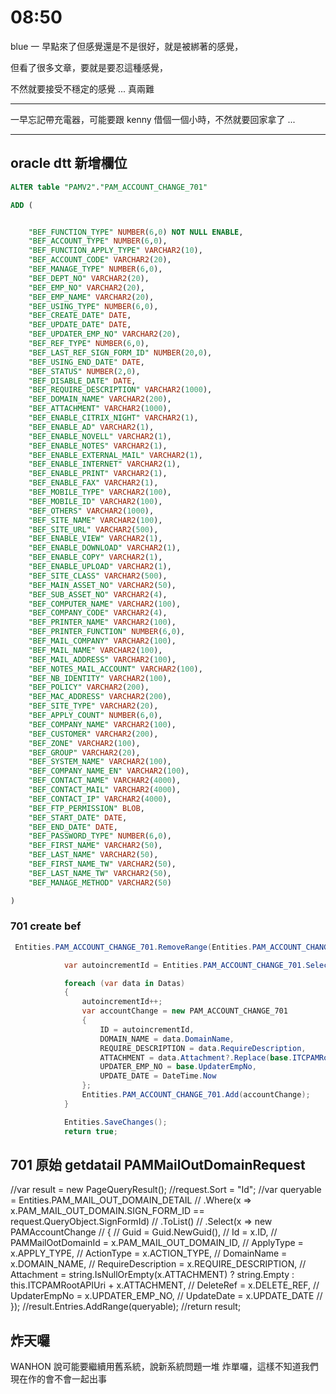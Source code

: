 # 08:50

blue 一 早點來了但感覺還是不是很好，就是被綁著的感覺，

但看了很多文章，要就是要忍這種感覺，

不然就要接受不穩定的感覺 ... 真兩難

---

一早忘記帶充電器，可能要跟 kenny 借個一個小時，不然就要回家拿了 ...

---

## oracle dtt 新增欄位

```sql
ALTER table "PAMV2"."PAM_ACCOUNT_CHANGE_701"

ADD (


	"BEF_FUNCTION_TYPE" NUMBER(6,0) NOT NULL ENABLE,
	"BEF_ACCOUNT_TYPE" NUMBER(6,0),
	"BEF_FUNCTION_APPLY_TYPE" VARCHAR2(10),
	"BEF_ACCOUNT_CODE" VARCHAR2(20),
	"BEF_MANAGE_TYPE" NUMBER(6,0),
	"BEF_DEPT_NO" VARCHAR2(20),
	"BEF_EMP_NO" VARCHAR2(20),
	"BEF_EMP_NAME" VARCHAR2(20),
	"BEF_USING_TYPE" NUMBER(6,0),
	"BEF_CREATE_DATE" DATE,
	"BEF_UPDATE_DATE" DATE,
	"BEF_UPDATER_EMP_NO" VARCHAR2(20),
	"BEF_REF_TYPE" NUMBER(6,0),
	"BEF_LAST_REF_SIGN_FORM_ID" NUMBER(20,0),
	"BEF_USING_END_DATE" DATE,
	"BEF_STATUS" NUMBER(2,0),
	"BEF_DISABLE_DATE" DATE,
	"BEF_REQUIRE_DESCRIPTION" VARCHAR2(1000),
	"BEF_DOMAIN_NAME" VARCHAR2(200),
	"BEF_ATTACHMENT" VARCHAR2(1000),
	"BEF_ENABLE_CITRIX_NIGHT" VARCHAR2(1),
	"BEF_ENABLE_AD" VARCHAR2(1),
	"BEF_ENABLE_NOVELL" VARCHAR2(1),
	"BEF_ENABLE_NOTES" VARCHAR2(1),
	"BEF_ENABLE_EXTERNAL_MAIL" VARCHAR2(1),
	"BEF_ENABLE_INTERNET" VARCHAR2(1),
	"BEF_ENABLE_PRINT" VARCHAR2(1),
	"BEF_ENABLE_FAX" VARCHAR2(1),
	"BEF_MOBILE_TYPE" VARCHAR2(100),
	"BEF_MOBILE_ID" VARCHAR2(100),
	"BEF_OTHERS" VARCHAR2(1000),
	"BEF_SITE_NAME" VARCHAR2(100),
	"BEF_SITE_URL" VARCHAR2(500),
	"BEF_ENABLE_VIEW" VARCHAR2(1),
	"BEF_ENABLE_DOWNLOAD" VARCHAR2(1),
	"BEF_ENABLE_COPY" VARCHAR2(1),
	"BEF_ENABLE_UPLOAD" VARCHAR2(1),
	"BEF_SITE_CLASS" VARCHAR2(500),
	"BEF_MAIN_ASSET_NO" VARCHAR2(50),
	"BEF_SUB_ASSET_NO" VARCHAR2(4),
	"BEF_COMPUTER_NAME" VARCHAR2(100),
	"BEF_COMPANY_CODE" VARCHAR2(4),
	"BEF_PRINTER_NAME" VARCHAR2(100),
	"BEF_PRINTER_FUNCTION" NUMBER(6,0),
	"BEF_MAIL_COMPANY" VARCHAR2(100),
	"BEF_MAIL_NAME" VARCHAR2(100),
	"BEF_MAIL_ADDRESS" VARCHAR2(100),
	"BEF_NOTES_MAIL_ACCOUNT" VARCHAR2(100),
	"BEF_NB_IDENTITY" VARCHAR2(100),
	"BEF_POLICY" VARCHAR2(200),
	"BEF_MAC_ADDRESS" VARCHAR2(200),
	"BEF_SITE_TYPE" VARCHAR2(20),
	"BEF_APPLY_COUNT" NUMBER(6,0),
	"BEF_COMPANY_NAME" VARCHAR2(100),
	"BEF_CUSTOMER" VARCHAR2(200),
	"BEF_ZONE" VARCHAR2(100),
	"BEF_GROUP" VARCHAR2(20),
	"BEF_SYSTEM_NAME" VARCHAR2(100),
	"BEF_COMPANY_NAME_EN" VARCHAR2(100),
	"BEF_CONTACT_NAME" VARCHAR2(4000),
	"BEF_CONTACT_MAIL" VARCHAR2(4000),
	"BEF_CONTACT_IP" VARCHAR2(4000),
	"BEF_FTP_PERMISSION" BLOB,
	"BEF_START_DATE" DATE,
	"BEF_END_DATE" DATE,
	"BEF_PASSWORD_TYPE" NUMBER(6,0),
	"BEF_FIRST_NAME" VARCHAR2(50),
	"BEF_LAST_NAME" VARCHAR2(50),
	"BEF_FIRST_NAME_TW" VARCHAR2(50),
	"BEF_LAST_NAME_TW" VARCHAR2(50),
	"BEF_MANAGE_METHOD" VARCHAR2(50)

)
```

### 701 create bef

```c#
 Entities.PAM_ACCOUNT_CHANGE_701.RemoveRange(Entities.PAM_ACCOUNT_CHANGE_701.Where(x => x.SIGN_FORM_ID == dSignID));

            var autoincrementId = Entities.PAM_ACCOUNT_CHANGE_701.Select(x => x.ID).DefaultIfEmpty(0).Max();

            foreach (var data in Datas)
            {
                autoincrementId++;
                var accountChange = new PAM_ACCOUNT_CHANGE_701
                {
                    ID = autoincrementId,
                    DOMAIN_NAME = data.DomainName,
                    REQUIRE_DESCRIPTION = data.RequireDescription,
                    ATTACHMENT = data.Attachment?.Replace(base.ITCPAMRootAPIUri, ""),
                    UPDATER_EMP_NO = base.UpdaterEmpNo,
                    UPDATE_DATE = DateTime.Now
                };
                Entities.PAM_ACCOUNT_CHANGE_701.Add(accountChange);
            }

            Entities.SaveChanges();
            return true;
```

## 701 原始 getdatail PAMMailOutDomainRequest

//var result = new PageQueryResult<PAMAccountChange>();
            //request.Sort = "Id";
            //var queryable = Entities.PAM_MAIL_OUT_DOMAIN_DETAIL
            //    .Where(x => x.PAM_MAIL_OUT_DOMAIN.SIGN_FORM_ID == request.QueryObject.SignFormId)
            //    .ToList()
            //    .Select(x => new PAMAccountChange
            //    {
            //        Guid = Guid.NewGuid(),
            //        Id = x.ID,
            //        PAMMailOotDomainId = x.PAM_MAIL_OUT_DOMAIN_ID,
            //        ApplyType = x.APPLY_TYPE,
            //        ActionType = x.ACTION_TYPE,
            //        DomainName = x.DOMAIN_NAME,
            //        RequireDescription = x.REQUIRE_DESCRIPTION,
            //        Attachment = string.IsNullOrEmpty(x.ATTACHMENT) ? string.Empty : this.ITCPAMRootAPIUri + x.ATTACHMENT,
            //        DeleteRef = x.DELETE_REF,
            //        UpdaterEmpNo = x.UPDATER_EMP_NO,
            //        UpdateDate = x.UPDATE_DATE
            //    });
            //result.Entries.AddRange(queryable);
            //return result;

## 炸天囉

WANHON 說可能要繼續用舊系統，說新系統問題一堆 炸單囉，這樣不知道我們現在作的會不會一起出事
